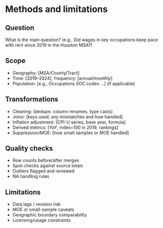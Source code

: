 # Methods and limitations

## Question

What is the main question? (e.g., Did wages in key occupations keep pace with rent since 2019 in the Houston MSA?)

## Scope

- Geography: [MSA/County/Tract]
- Time: [2019–2024], frequency: [annual/monthly]
- Population: [e.g., Occupations SOC codes …] (if applicable)

## Transformations

- Cleaning: [dedupe, column renames, type casts]
- Joins: [keys used; any mismatches and how handled]
- Inflation adjustment: [CPI-U series, base year, formula]
- Derived metrics: [YoY, index=100 in 2019, rankings]
- Suppression/MOE: [how small samples or MOE handled]

## Quality checks

- Row counts before/after merges
- Spot-checks against source totals
- Outliers flagged and reviewed
- NA handling rules

## Limitations

- Data lags / revision risk
- MOE or small-sample caveats
- Geographic boundary comparability
- Licensing/usage constraints
